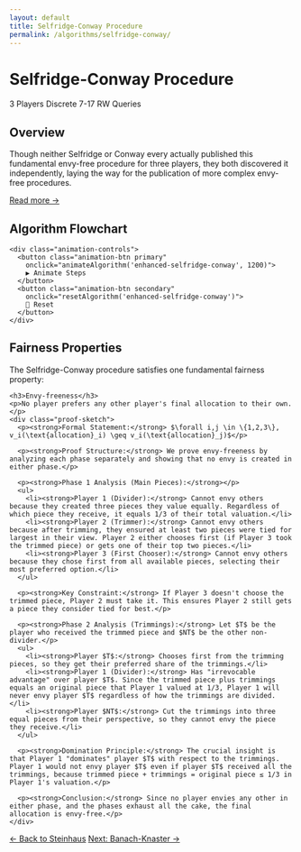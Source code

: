 ```yaml
---
layout: default
title: Selfridge-Conway Procedure
permalink: /algorithms/selfridge-conway/
---
```


<div class="algorithm-page">

  <!-- Algorithm Header Card -->
  <div class="algorithm-header-card">
    <div class="algorithm-header-content">
      <h1 class="algorithm-title">Selfridge-Conway Procedure</h1>
      <div class="algorithm-meta">
        <span class="meta-badge players-badge">3 Players</span>
        <span class="meta-badge type-badge">Discrete</span>
        <span class="meta-badge complexity-badge">7-17 RW Queries</span>
      </div>
    </div>
  </div>

  <!-- Overview -->
  <section class="content-block">
    <h2>Overview</h2>
    <p>Though neither Selfridge or Conway every actually published this fundamental envy-free procedure for three players, they both discovered it independently, laying the way for the publication of more complex envy-free procedures.</p>
    <a href="https://en.wikipedia.org/wiki/Selfridge%E2%80%93Conway_procedure" target="_blank" class="algorithm-link">Read more →</a>
  </section>

  <!-- Flowchart -->
  <section class="content-block">
    <h2>Algorithm Flowchart</h2>
    <div id="enhanced-selfridge-conway" data-enhanced-flowchart="selfridge-conway"></div>

    <div class="animation-controls">
      <button class="animation-btn primary" 
        onclick="animateAlgorithm('enhanced-selfridge-conway', 1200)">
        ▶️ Animate Steps
      </button>
      <button class="animation-btn secondary" 
        onclick="resetAlgorithm('enhanced-selfridge-conway')">
        🔄 Reset
      </button>
    </div>
  </section>

  <!-- Fairness Properties -->
  <section class="content-block">
    <h2>Fairness Properties</h2>
    <p>The Selfridge-Conway procedure satisfies one fundamental fairness property:</p>

    <h3>Envy-freeness</h3>
    <p>No player prefers any other player's final allocation to their own.</p>
    <div class="proof-sketch">
      <p><strong>Formal Statement:</strong> $\forall i,j \in \{1,2,3\}, v_i(\text{allocation}_i) \geq v_i(\text{allocation}_j)$</p>
    
      <p><strong>Proof Structure:</strong> We prove envy-freeness by analyzing each phase separately and showing that no envy is created in either phase.</p>

      <p><strong>Phase 1 Analysis (Main Pieces):</strong></p>
      <ul>
        <li><strong>Player 1 (Divider):</strong> Cannot envy others because they created three pieces they value equally. Regardless of which piece they receive, it equals 1/3 of their total valuation.</li>
        <li><strong>Player 2 (Trimmer):</strong> Cannot envy others because after trimming, they ensured at least two pieces were tied for largest in their view. Player 2 either chooses first (if Player 3 took the trimmed piece) or gets one of their top two pieces.</li>
        <li><strong>Player 3 (First Chooser):</strong> Cannot envy others because they chose first from all available pieces, selecting their most preferred option.</li>
      </ul>

      <p><strong>Key Constraint:</strong> If Player 3 doesn't choose the trimmed piece, Player 2 must take it. This ensures Player 2 still gets a piece they consider tied for best.</p>

      <p><strong>Phase 2 Analysis (Trimmings):</strong> Let $T$ be the player who received the trimmed piece and $NT$ be the other non-divider.</p>
      <ul>
        <li><strong>Player $T$:</strong> Chooses first from the trimming pieces, so they get their preferred share of the trimmings.</li>
        <li><strong>Player 1 (Divider):</strong> Has "irrevocable advantage" over player $T$. Since the trimmed piece plus trimmings equals an original piece that Player 1 valued at 1/3, Player 1 will never envy player $T$ regardless of how the trimmings are divided.</li>
        <li><strong>Player $NT$:</strong> Cut the trimmings into three equal pieces from their perspective, so they cannot envy the piece they receive.</li>
      </ul>

      <p><strong>Domination Principle:</strong> The crucial insight is that Player 1 "dominates" player $T$ with respect to the trimmings. Player 1 would not envy player $T$ even if player $T$ received all the trimmings, because trimmed piece + trimmings = original piece ≤ 1/3 in Player 1's valuation.</p>

      <p><strong>Conclusion:</strong> Since no player envies any other in either phase, and the phases exhaust all the cake, the final allocation is envy-free.</p>
    </div>
  </section>

  <!-- Navigation -->
  <footer class="algorithm-navigation">
    <a href="{{ '/algorithms/steinhaus-lone-divider/' | relative_url }}" class="nav-button secondary">← Back to Steinhaus</a>
    <a href="{{ '/algorithms/banach-knaster-last-diminisher/' | relative_url }}" class="nav-button primary">Next: Banach-Knaster →</a>
  </footer>

</div>